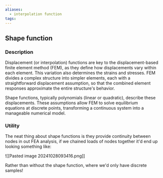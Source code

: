 ```yaml
---
aliases:
  - interpolation function
tags:
---
```


## Shape function

### Description

Displacement (or interpolation) functions are key to the displacement-based finite element method (FEM), as they define how displacements vary within each element. This variation also determines the strains and stresses. FEM divides a complex structure into simpler elements, each with a straightforward displacement assumption, so that the combined element responses approximate the entire structure's behavior.

Shape functions, typically polynomials (linear or quadratic), describe these displacements. These assumptions allow FEM to solve equilibrium equations at discrete points, transforming a continuous system into a manageable numerical model.

### Utility

The neat thing about shape functions is they provide continuity between nodes in out FEA analysis, if we chained loads of nodes together it'd end up looking something like:

![[Pasted image 20241028093416.png]]

Rather than without the shape function, where we'd only have discrete samples!
